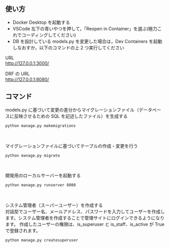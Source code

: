 ## 使い方

- Docker Desktop を起動する
- VSCode 左下の青いやつを押して，「Reopen in Container」を選ぶ(極力これでコーディングしてください)
- DB を設計している models.py を変更した場合は，Dev Containers を起動しなおすか，以下のコマンドの上 2 つ実行してください

URL<br>
http://127.0.0.1:3000/

DRF の URL<br>
http://127.0.0.1:8080/

## コマンド

models.py に基づいて変更の差分からマイグレーションファイル（データベースに反映させるための SQL を記述したファイル）を生成する

```sh
python manage.py makemigrations
```

<br>

マイグレーションファイルに基づいてテーブルの作成・変更を行う

```sh
python manage.py migrate
```

<br>

開発用のローカルサーバーを起動する

```sh
python manage.py runserver 8080
```

<br>

システム管理者（スーパーユーザー）を作成する<br>
対話型でユーザー名、メールアドレス、パスワードを入力してユーザーを作成します。システム管理者を作成することで管理サイトにログインできるようになります。
作成したユーザーの権限は、is_superuser と is_staff、is_active が True で登録されます。

```sh
python manage.py createsuperuser
```
